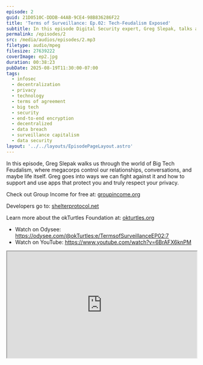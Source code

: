 ```yaml
---
episode: 2
guid: 21D0510C-DDDB-44AB-9CE4-98B836286F22
title: 'Terms of Surveillance: Ep.02: Tech-Feudalism Exposed'
subtitle: In this episode Digital Security expert, Greg Slepak, talks about how Big Tech lies to us and how vulnerable our personal information really is when we interact with companies that sell our data.
permalink: /episodes/2
src: /media/audios/episodes/2.mp3
filetype: audio/mpeg
filesize: 27639222
coverImage: ep2.jpg
duration: 00:38:23
pubDate: 2025-08-19T11:30:00-07:00
tags:
  - infosec
  - decentralization
  - privacy
  - technology
  - terms of agreement
  - big tech
  - security
  - end-to-end encryption
  - decentralized
  - data breach
  - surveillance capitalism
  - data security
layout: '../../layouts/EpisodePageLayout.astro'
---
```


In this episode, Greg Slepak walks us through the world of Big Tech Feudalism, where megacorps control our relationships, conversations, and maybe life itself. Greg goes into ways we can fight against it and how to support and use apps that protect you and truly respect your privacy.

Check out Group Income for free at: [groupincome.org](https://groupincome.org)

Developers go to: [shelterprotocol.net](https://shelterprotocol.net)

Learn more about the okTurtles Foundation at: [okturtles.org](https://okturtles.org)

- Watch on Odysee: https://odysee.com/@okTurtles:e/TermsofSurveillanceEP02:7
- Watch on YouTube: https://www.youtube.com/watch?v=6BrAFX6knPM

<iframe id="odysee-iframe" style="width:100%; aspect-ratio:16 / 9;" src="https://odysee.com/%24/embed/%40okTurtles%3Ae%2FTermsofSurveillanceEP02%3A7?r=J91Yd9UJDqP36LmGQZaGwG95T1NcnzDW" allowfullscreen></iframe>
